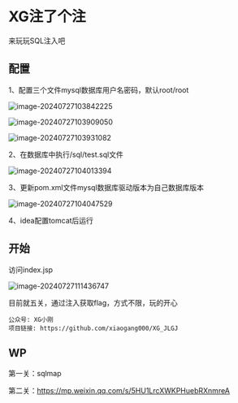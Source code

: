 # XG注了个注

来玩玩SQL注入吧



## 配置

1、配置三个文件mysql数据库用户名密码，默认root/root

![image-20240727103842225](./img/image-20240727103842225.png)

![image-20240727103909050](./img/image-20240727103909050.png)

![image-20240727103931082](./img/image-20240727103931082.png)

2、在数据库中执行/sql/test.sql文件

![image-20240727104013394](./img/image-20240727104013394.png)

3、更新pom.xml文件mysql数据库驱动版本为自己数据库版本

![image-20240727104047529](./img/image-20240727104047529.png)

4、idea配置tomcat后运行



## 开始

访问index.jsp

![image-20240727111436747](./img/image-20240727111436747.png)

目前就五关，通过注入获取flag，方式不限，玩的开心

```
公众号: XG小刚
项目链接: https://github.com/xiaogang000/XG_JLGJ
```

## WP 

第一关：sqlmap

第二关：https://mp.weixin.qq.com/s/5HU1LrcXWKPHuebRXnmreA

